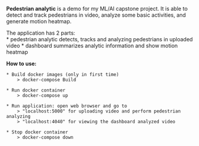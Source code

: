**Pedestrian analytic** is a demo for my ML/AI capstone project. It is able to detect and track
pedestrians in video, analyze some basic activities, and generate motion heatmap.

The application has 2 parts:\
    * pedestrian analytic detects, tracks and analyzing pedestrians in uploaded video
    * dashboard summarizes analytic information and show motion heatmap

**How to use:**

    * Build docker images (only in first time)
        > docker-compose Build

    * Run docker container
        > docker-compose up

    * Run application: open web browser and go to
        > "localhost:5000" for uploading video and perform pedestrian analyzing
        > "localhost:4040" for viewing the dashboard analyzed video

    * Stop docker container
        > docker-compose down
